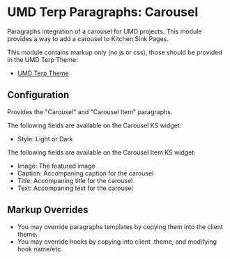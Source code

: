 # UMD Terp Paragraphs: Carousel

Paragraphs integration of a carousel for UMD projects. This module provides a way to add a carousel to Kitchen Sink Pages.

This module contains markup only (no js or css), those should be provided in the UMD Terp Theme:

- [UMD Terp Theme](https://github.com/UMD-Digital/umd_terp)

## Configuration

Provides the "Carousel" and "Carousel Item" paragraphs.

The following fields are available on the Carousel KS widget:

- Style: Light or Dark

The following fields are available on the Carousel Item KS widget:

- Image: The featured image
- Caption: Accompaning caption for the carousel
- Title: Accompaning title for the carousel
- Text: Accompaning text for the carousel

## Markup Overrides

- You may override paragraphs templates by copying them into the client theme.
- You may override hooks by copying into client .theme, and modifying hook name/etc.
